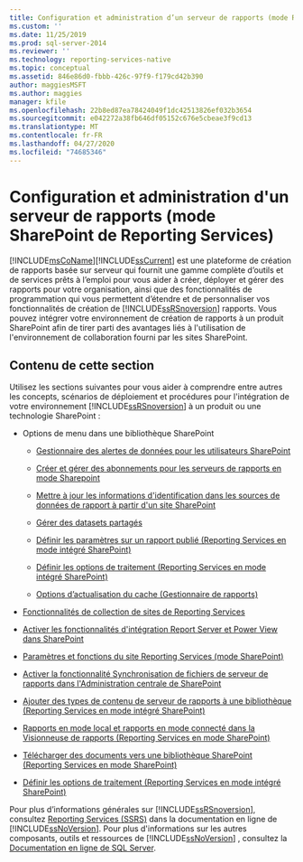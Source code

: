 ```yaml
---
title: Configuration et administration d’un serveur de rapports (mode Reporting Services SharePoint) | Microsoft Docs
ms.custom: ''
ms.date: 11/25/2019
ms.prod: sql-server-2014
ms.reviewer: ''
ms.technology: reporting-services-native
ms.topic: conceptual
ms.assetid: 846e86d0-fbbb-426c-97f9-f179cd42b390
author: maggiesMSFT
ms.author: maggies
manager: kfile
ms.openlocfilehash: 22b8ed87ea78424049f1dc42513826ef032b3654
ms.sourcegitcommit: e042272a38fb646df05152c676e5cbeae3f9cd13
ms.translationtype: MT
ms.contentlocale: fr-FR
ms.lasthandoff: 04/27/2020
ms.locfileid: "74685346"
---
```

# <a name="configuration-and-administration-of-a-report-server-reporting-services-sharepoint-mode"></a>Configuration et administration d'un serveur de rapports (mode SharePoint de Reporting Services)
  [!INCLUDE[msCoName](../includes/msconame-md.md)][!INCLUDE[ssCurrent](../includes/sscurrent-md.md)] est une plateforme de création de rapports basée sur serveur qui fournit une gamme complète d’outils et de services prêts à l’emploi pour vous aider à créer, déployer et gérer des rapports pour votre organisation, ainsi que des fonctionnalités de programmation qui vous permettent d’étendre et de personnaliser vos fonctionnalités de création de [!INCLUDE[ssRSnoversion](../includes/ssrsnoversion-md.md)] rapports. Vous pouvez intégrer votre environnement de création de rapports à un produit SharePoint afin de tirer parti des avantages liés à l'utilisation de l'environnement de collaboration fourni par les sites SharePoint.  
  
## <a name="in-this-section"></a>Contenu de cette section  
 Utilisez les sections suivantes pour vous aider à comprendre entre autres les concepts, scénarios de déploiement et procédures pour l'intégration de votre environnement [!INCLUDE[ssRSnoversion](../includes/ssrsnoversion-md.md)] à un produit ou une technologie SharePoint :  
  
-   Options de menu dans une bibliothèque SharePoint  
  
    -   [Gestionnaire des alertes de données pour les utilisateurs SharePoint](../../2014/reporting-services/data-alert-manager-for-sharepoint-users.md)  
  
    -   [Créer et gérer des abonnements pour les serveurs de rapports en mode Sharepoint](subscriptions/create-and-manage-subscriptions-for-sharepoint-mode-report-servers.md)  
  
    -   [Mettre à jour les informations d'identification dans les sources de données de rapport à partir d'un site SharePoint](report-data/update-credentials-in-report-data-sources-from-a-sharepoint-site.md)  
  
    -   [Gérer des datasets partagés](report-data/manage-shared-datasets.md)  
  
    -   [Définir les paramètres sur un rapport publié &#40;Reporting Services en mode intégré SharePoint&#41;](report-design/set-parameters-on-a-published-report-sharepoint-integrated-mode.md)  
  
    -   [Définir les options de traitement &#40;Reporting Services en mode intégré SharePoint&#41;](../../2014/reporting-services/set-processing-options-reporting-services-in-sharepoint-integrated-mode.md)  
  
    -   [Options d’actualisation du cache &#40;Gestionnaire de rapports&#41;](../../2014/reporting-services/cache-refresh-options-report-manager.md)  
  
-   [Fonctionnalités de collection de sites de Reporting Services](../../2014/reporting-services/reporting-services-site-collection-features.md)  
  
-   [Activer les fonctionnalités d'intégration Report Server et Power View dans SharePoint](activate-the-report-server-and-power-view-integration-features-in-sharepoint.md)  
  
-   [Paramètres et fonctions du site Reporting Services &#40;mode SharePoint&#41;](../../2014/reporting-services/reporting-services-site-settings-and-site-features-sharepoint-mode.md)  
  
-   [Activer la fonctionnalité Synchronisation de fichiers de serveur de rapports dans l'Administration centrale de SharePoint](../../2014/reporting-services/activate-report-server-file-sync-feature-sharepoint-central-administration.md)  
  
-   [Ajouter des types de contenu de serveur de rapports à une bibliothèque &#40;Reporting Services en mode intégré SharePoint&#41;](../../2014/reporting-services/add-reporting-services-content-types-to-a-sharepoint-library.md)  
  
-   [Rapports en mode local et rapports en mode connecté dans la Visionneuse de rapports &#40;Reporting Services en mode SharePoint&#41;](../../2014/reporting-services/local-vs-connected-mode-report-viewer-reporting-services-sharepoint-mode.md)  
  
-   [Télécharger des documents vers une bibliothèque SharePoint &#40;Reporting Services en mode SharePoint&#41;](../../2014/reporting-services/upload-documents-to-a-sharepoint-library-reporting-services-in-sharepoint-mode.md)  
  
-   [Définir les options de traitement &#40;Reporting Services en mode intégré SharePoint&#41;](../../2014/reporting-services/set-processing-options-reporting-services-in-sharepoint-integrated-mode.md)  
  
 Pour plus d’informations générales sur [!INCLUDE[ssRSnoversion](../includes/ssrsnoversion-md.md)], consultez [Reporting Services &#40;SSRS&#41;](create-deploy-and-manage-mobile-and-paginated-reports.md) dans la documentation en ligne de [!INCLUDE[ssNoVersion](../includes/ssnoversion-md.md)]. Pour plus d'informations sur les autres composants, outils et ressources de [!INCLUDE[ssNoVersion](../includes/ssnoversion-md.md)] , consultez la [Documentation en ligne de SQL Server](../2014-toc/index.yml).  
  
  
